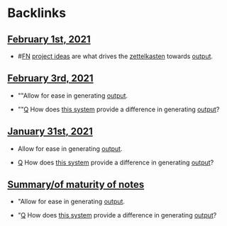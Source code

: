 
# Backlinks
## [February 1st, 2021](<February 1st, 2021.md>)
- #[FN](<FN.md>) [project ideas](<project ideas.md>) are what drives the [zettelkasten](<zettelkasten.md>) towards [output](<output.md>).

## [February 3rd, 2021](<February 3rd, 2021.md>)
- ""Allow for ease in generating [output](<output.md>).

- ""[Q](<Q.md>) How does [this system](((sBu3zOPiV))) provide a difference in generating [output](<output.md>)?

## [January 31st, 2021](<January 31st, 2021.md>)
- Allow for ease in generating [output](<output.md>).

- [Q](<Q.md>) How does [this system](((sBu3zOPiV))) provide a difference in generating [output](<output.md>)?

## [Summary/of maturity of notes](<Summary/of maturity of notes.md>)
- "Allow for ease in generating [output](<output.md>).

- "[Q](<Q.md>) How does [this system](((sBu3zOPiV))) provide a difference in generating [output](<output.md>)?

